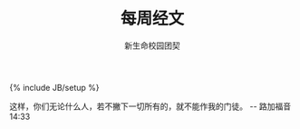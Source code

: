 ﻿---
layout: post
title: "每周经文"
description: ""
author: "新生命校园团契"
category: 经文分享
tags: [灵修]
---
{% include JB/setup %}

这样，你们无论什么人，若不撇下一切所有的，就不能作我的门徒。 -- 路加福音14:33
